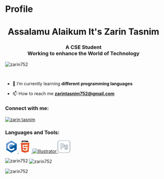 # Profile
<h1 align="center">Assalamu Alaikum It's Zarin Tasnim</h1>
<h3 align="center">A CSE Student <br>  Working to enhance the World of Technology</h3>

<p align="left"> <img src="https://komarev.com/ghpvc/?username=zarin752&label=Profile%20views&color=0e75b6&style=flat" alt="zarin752" /> </p>

<p align="left"> <a href="https://twitter.com/" target="blank"><img src="https://img.shields.io/twitter/follow/?logo=twitter&style=for-the-badge" alt="" /></a> </p>

- 🌱 I’m currently learning **different programming languages**

- 📫 How to reach me **zarintasnim752@gmail.com**

<h3 align="left">Connect with me:</h3>
<p align="left">
<a href="https://fb.com/zarin tasnim" target="blank"><img align="center" src="https://raw.githubusercontent.com/rahuldkjain/github-profile-readme-generator/master/src/images/icons/Social/facebook.svg" alt="zarin tasnim" height="30" width="40" /></a>
</p>

<h3 align="left">Languages and Tools:</h3>
<p align="left"> <a href="https://www.cprogramming.com/" target="_blank" rel="noreferrer"> <img src="https://raw.githubusercontent.com/devicons/devicon/master/icons/c/c-original.svg" alt="c" width="40" height="40"/> </a> <a href="https://www.w3.org/html/" target="_blank" rel="noreferrer"> <img src="https://raw.githubusercontent.com/devicons/devicon/master/icons/html5/html5-original-wordmark.svg" alt="html5" width="40" height="40"/> </a> <a href="https://www.adobe.com/in/products/illustrator.html" target="_blank" rel="noreferrer"> <img src="https://www.vectorlogo.zone/logos/adobe_illustrator/adobe_illustrator-icon.svg" alt="illustrator" width="40" height="40"/> </a> <a href="https://www.photoshop.com/en" target="_blank" rel="noreferrer"> <img src="https://raw.githubusercontent.com/devicons/devicon/master/icons/photoshop/photoshop-line.svg" alt="photoshop" width="40" height="40"/> </a> </p>

<p><img align="left" src="https://github-readme-stats.vercel.app/api/top-langs?username=zarin752&show_icons=true&locale=en&layout=compact" alt="zarin752" /></p>

<p>&nbsp;<img align="center" src="https://github-readme-stats.vercel.app/api?username=zarin752&show_icons=true&locale=en" alt="zarin752" /></p>

<p><img align="center" src="https://github-readme-streak-stats.herokuapp.com/?user=zarin752&" alt="zarin752" /></p>
